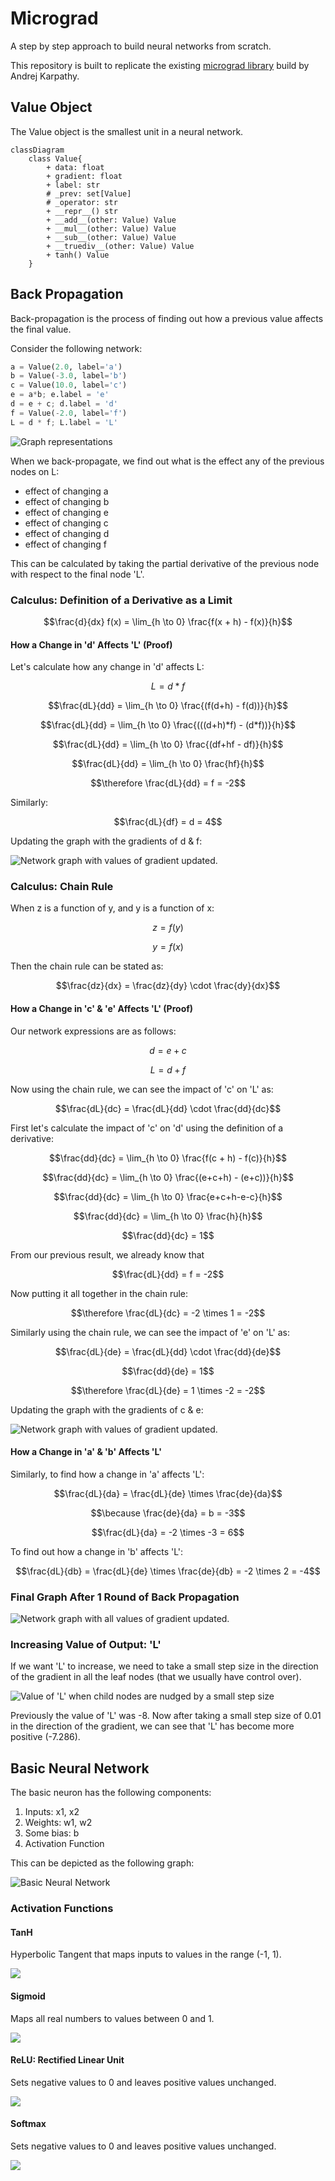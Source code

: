 # Micrograd
A step by step approach to build neural networks from scratch.

This repository is built to replicate the existing [micrograd library](https://github.com/karpathy/micrograd) build by Andrej Karpathy.

## Value Object
The Value object is the smallest unit in a neural network. 

```mermaid
classDiagram
    class Value{
        + data: float
        + gradient: float
        + label: str
        # _prev: set[Value]
        # _operator: str
        + __repr__() str
        + __add__(other: Value) Value
        + __mul__(other: Value) Value
        + __sub__(other: Value) Value
        + __truediv__(other: Value) Value
        + tanh() Value
    }
```

## Back Propagation

Back-propagation is the process of finding out how a previous value affects the final value.

Consider the following network:
```python
a = Value(2.0, label='a')
b = Value(-3.0, label='b')
c = Value(10.0, label='c')
e = a*b; e.label = 'e'
d = e + c; d.label = 'd'
f = Value(-2.0, label='f')
L = d * f; L.label = 'L'
```
![Graph representations](/images/graphical_representation_operations.svg)

When we back-propagate, we find out what is the effect any of the previous nodes on L:
- effect of changing a
- effect of changing b
- effect of changing e 
- effect of changing c 
- effect of changing d 
- effect of changing f

This can be calculated by taking the partial derivative of the previous node with respect to the final node 'L'.

### Calculus: Definition of a Derivative as a Limit

```math
\frac{d}{dx} f(x) = \lim_{h \to 0} \frac{f(x + h) - f(x)}{h}
```

#### How a Change in 'd' Affects 'L' (Proof)
Let's calculate how any change in 'd' affects L:
```math
L = d * f
```
```math
\frac{dL}{dd} = \lim_{h \to 0} \frac{(f(d+h) - f(d))}{h}
```
```math
\frac{dL}{dd} = \lim_{h \to 0} \frac{(((d+h)*f) - (d*f))}{h}
```
```math
\frac{dL}{dd} = \lim_{h \to 0} \frac{(df+hf - df)}{h}
```
```math
\frac{dL}{dd} = \lim_{h \to 0} \frac{hf}{h}
```
```math
\therefore \frac{dL}{dd} = f = -2
```

Similarly:
```math
\frac{dL}{df} = d = 4
```

Updating the graph with the gradients of d & f:

![Network graph with values of gradient updated.](./images/nn_gradient_d_f.svg)

### Calculus: Chain Rule
When z is a function of y, and y is a function of x:
```math
z = f(y)
```
```math
y = f(x)
```
Then the chain rule can be stated as:
```math
\frac{dz}{dx} = \frac{dz}{dy} \cdot \frac{dy}{dx}
```

#### How a Change in 'c' & 'e' Affects 'L' (Proof)
Our network expressions are as follows:
```math
d = e + c
```
```math
L = d +f
```
Now using the chain rule, we can see the impact of 'c' on 'L' as:
```math
\frac{dL}{dc} = \frac{dL}{dd} \cdot \frac{dd}{dc}
```
First let's calculate the impact of 'c' on 'd' using the definition of a derivative:
```math
\frac{dd}{dc} = \lim_{h \to 0} \frac{f(c + h) - f(c)}{h}
```
```math
\frac{dd}{dc} = \lim_{h \to 0} \frac{(e+c+h) - (e+c))}{h}
```
```math
\frac{dd}{dc} = \lim_{h \to 0} \frac{e+c+h-e-c}{h}
```
```math
\frac{dd}{dc} = \lim_{h \to 0} \frac{h}{h}
```
```math
\frac{dd}{dc} = 1
```
From our previous result, we already know that 
```math
\frac{dL}{dd} = f = -2
```
Now putting it all together in the chain rule:
```math
\therefore \frac{dL}{dc} = -2 \times 1 = -2
```

Similarly using the chain rule, we can see the impact of 'e' on 'L' as:
```math
\frac{dL}{de} = \frac{dL}{dd} \cdot \frac{dd}{de}
```
```math
\frac{dd}{de} = 1
```
```math
\therefore \frac{dL}{de} = 1 \times -2 = -2
```

Updating the graph with the gradients of c & e:

![Network graph with values of gradient updated.](./images/nn_gradient_c_e.svg)

#### How a Change in 'a' & 'b' Affects 'L'
Similarly, to find how a change in 'a' affects 'L':
```math
\frac{dL}{da} = \frac{dL}{de} \times \frac{de}{da}
```
```math
\because  \frac{de}{da} = b = -3
```
```math
\frac{dL}{da} = -2 \times -3 = 6
```

To find out how a change in 'b' affects 'L':
```math
\frac{dL}{db} = \frac{dL}{de} \times \frac{de}{db} = -2 \times 2 = -4
```

### Final Graph After 1 Round of Back Propagation
![Network graph with all values of gradient updated.](./images/nn_all_gradients.svg)

### Increasing Value of Output: 'L'
If we want 'L' to increase, we need to take a small step size in the direction of the gradient in all the leaf nodes  (that we usually have control over).

![Value of 'L' when child nodes are nudged by a small step size](./images/nn_nudge_small_step.svg)

Previously the value of 'L' was -8. Now after taking a small step size of 0.01 in the direction of the gradient, we can see that 'L' has become more positive (-7.286).

## Basic Neural Network
The basic neuron has the following components:
1. Inputs: x1, x2
2. Weights: w1, w2
3. Some bias: b
4. Activation Function

This can be depicted as the following graph:

![Basic Neural Network](./images/basic_nn.svg)

### Activation Functions
#### TanH
Hyperbolic Tangent that maps inputs to values in the range (-1, 1).

![](./images/tanh_activation.png)

#### Sigmoid
Maps all real numbers to values between 0 and 1.

![](./images/sigmoid_activation.png)

#### ReLU: Rectified Linear Unit
Sets negative values to 0 and leaves positive values unchanged.

![](./images/ReLU_activation.png)

#### Softmax 
Sets negative values to 0 and leaves positive values unchanged.

![](./images/softmax_activation.png)